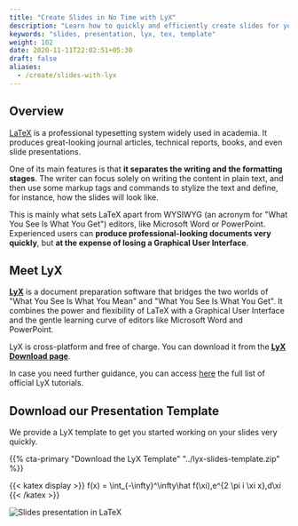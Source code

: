```yaml
---
title: "Create Slides in No Time with LyX"
description: "Learn how to quickly and efficiently create slides for your presentation using LyX."
keywords: "slides, presentation, lyx, tex, template"
weight: 102
date: 2020-11-11T22:02:51+05:30
draft: false
aliases:
  - /create/slides-with-lyx
---
```


## Overview

[LaTeX](https://www.latex-project.org) is a professional typesetting system widely used in academia. It produces great-looking journal articles, technical reports, books, and even slide presentations.

One of its main features is that **it separates the writing and the formatting stages**. The writer can focus solely on writing the content in plain text, and then use some markup tags and commands to stylize the text and define, for instance, how the slides will look like.

This is mainly what sets LaTeX apart from WYSIWYG (an acronym for "What You See Is What You Get") editors, like Microsoft Word or PowerPoint. Experienced users can **produce professional-looking documents very quickly**, but **at the expense of losing a Graphical User Interface**.

## Meet LyX

**[LyX](https://www.lyx.org)** is a document preparation software that bridges the two worlds of "What You See Is What You Mean" and "What You See Is What You Get". It combines the power and flexibility of LaTeX with a Graphical User Interface and the gentle learning curve of editors like Microsoft Word and PowerPoint.

LyX is cross-platform and free of charge. You can download it from the **[LyX Download page](https://www.lyx.org/Download)**.

In case you need further guidance, you can access [here](https://wiki.lyx.org/LyX/Tutorials) the full list of official LyX tutorials.

## Download our Presentation Template

We provide a LyX template to get you started working on your slides very quickly.

{{% cta-primary "Download the LyX Template" "../lyx-slides-template.zip" %}}

{{< katex display >}}
f(x) = \int_{-\infty}^\infty\hat f(\xi)\,e^{2 \pi i \xi x}\,d\xi
{{< /katex >}}

![Slides presentation in LaTeX](../img/slides-lyx-template.png)
